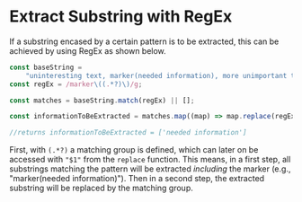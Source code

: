 # Extract Substring with RegEx

If a substring encased by a certain pattern is to be extracted, this can be achieved by using RegEx as shown below.

```typescript
const baseString =
	"uninteresting text, marker(needed information), more unimportant text";
const regEx = /marker\((.*?)\)/g;

const matches = baseString.match(regEx) || [];

const informationToBeExtracted = matches.map((map) => map.replace(regEx, "$1"));

//returns informationToBeExtracted = ['needed information']
```

First, with `(.*?)` a matching group is defined, which can later on be accessed with `"$1"` from the `replace` function. This means, in a first step, all substrings matching the pattern will be extracted _including_ the marker (e.g., "marker(needed information)"). Then in a second step, the extracted substring will be replaced by the matching group.
